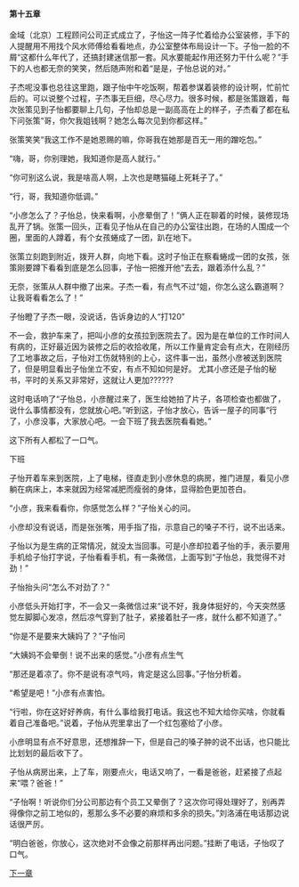 #### 第十五章

金域（北京）工程顾问公司正式成立了，子怡这一阵子忙着给办公室装修，手下的人提醒用不用找个风水师傅给看看地点，办公室整体布局设计一下。子怡一脸的不屑“这都什么年代了，还搞封建迷信那一套。风水要能起作用还努力干什么呢？”手下的人也都无奈的笑笑，然后随声附和着“是是，子怡总说的对。”

子杰呢没事也总往这里跑，跟子怡中午吃饭啊，帮着参谋着装修的设计啊，忙前忙后的。可以说整个过程，子杰事无巨细，尽心尽力。很多时候，都是张策跟着，每次张策见到子怡都要聊上几句，子怡却总是一副高高在上的样子，子杰看了都在私下问张策“哥，你欠我姐钱啊？她怎么每次见到你都这样。”

张策笑笑“我这工作不是她恩赐的嘛，你哥我在她那是百无一用的蹭吃包。”

“嗨，哥，你别理她，我知道你是高人就行。”

“你可别这么说，我是啥高人啊，上次也是瞎猫碰上死耗子了。”

“行，哥，我知道你低调。”

“小彦怎么了？子怡总，快来看啊，小彦晕倒了！”俩人正在聊着的时候，装修现场乱开了锅。张策一回头，正看见子怡从在自己的办公室往出跑，在场的人围成一个圈，里面的人蹲着，有个女孩蜷成了一团，趴在地下。

张策立刻跑到附近，拨开人群，向地下看。这时子怡正在察看蜷成一团的女孩，张策刚要蹲下看看到底是怎么回事，子怡一把推开他“去去，跟着添什么乱？”

无奈，张策从人群中撤了出来。子杰一看，有点气不过“姐，你怎么这么霸道啊？让我哥看看怎么了！”

子怡瞪了子杰一眼，没说话，告诉身边的人“打120”

不一会，救护车来了，把叫小彦的女孩拉到医院去了。因为是在单位的工作时间人有病的，正好最近因为装修之后的收拾收尾，所以工作量肯定会有点大，在刚经历了工地事故之后，子怡对工伤就特别的上心，这件事一出，虽然小彦被送到医院了，但是明显看出子怡坐立不安，有点不知如何是好。 尤其小彦还是子怡的秘书，平时的关系又非常好，这就让人更加??????

这时电话响了“子怡总，小彦醒过来了，医生给她拍了片子，各项检查也都做了，说什么事情都没有，您就放心吧。”听到这，子怡才放心，告诉一屋子的同事“行了，小彦没事，大家放心吧。一会下班了我去医院看看她。”

这下所有人都松了一口气。

下班

子怡开着车来到医院，上了电梯，径直走到小彦休息的病房，推门进屋，看见小彦躺在病床上，本来就因为经常减肥而瘦弱的身体，显得脸色更加苍白。

“小彦，我来看看你，你感觉怎么样？”子怡关心的问。

小彦却没有说话，而是张张嘴，用手指了指，示意自己的嗓子不行，说不出话来。

子怡以为是生病的正常情况，就没太当回事。可是小彦却拉着子怡的手，表示要用手机给子怡打字说，子怡看看手机，有一条微信，上面写到“子怡总，我觉得不对劲！”

子怡抬头问“怎么不对劲了？”

小彦低头开始打字，不一会又一条微信过来“说不好，我身体挺好的，今天突然感觉左脚脚心发凉，然后凉气穿到了肚子，紧接着肚子一疼，就什么都不知道了。”

“你是不是要来大姨妈了？”子怡问

“大姨妈不会晕倒！说不出来的感觉。”小彦有点生气

“那还是着凉了。你不是说有凉气吗，肯定是这么回事。”子怡分析着。

“希望是吧！”小彦有点害怕。

“行啦，你在这好好养病，有什么事给我打电话。我这也不知大给你买啥，你就看着自己准备吧。”说着，子怡从兜里拿出了一个红包塞给了小彦。

小彦明显有点不好意思，还想推辞一下，但是自己的嗓子肿的说不出话，也只能比比划划的最后收下了。

子怡从病房出来，上了车，刚要点火，电话又响了，一看是爸爸，赶紧接了点起来“喂？爸爸！”

“子怡啊！听说你们分公司那边有个员工又晕倒了？这次你可得处理好了，别再弄得像你之前工地似的，惹那么多不必要的麻烦和多余的损失。”刘洛浦在电话那边说话很严厉。

“明白爸爸，你放心，这次绝对不会像之前那样再出问题。”挂断了电话，子怡叹了口气。

[下一章]()
